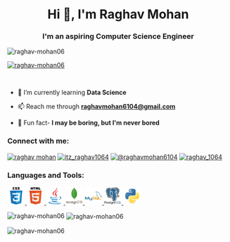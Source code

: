 <h1 align="center">Hi 👋, I'm Raghav Mohan</h1>
<h3 align="center">I'm an aspiring Computer Science Engineer</h3>

<p align="left"> <img src="https://komarev.com/ghpvc/?username=raghav-mohan06&label=Profile%20views&color=0e75b6&style=flat" alt="raghav-mohan06" /> </p>

<p align="left"> <a href="https://github.com/ryo-ma/github-profile-trophy"><img src="https://github-profile-trophy.vercel.app/?username=raghav-mohan06" alt="raghav-mohan06" /></a> </p>

<p align="left"> <a href="https://twitter.com/" target="blank"><img src="https://img.shields.io/twitter/follow/?logo=twitter&style=for-the-badge" alt="" /></a> </p>

- 🌱 I’m currently learning **Data Science**

- 📫 Reach me through **raghavmohan6104@gmail.com**

- 🤑 Fun fact- **I may be boring, but I'm never bored**

<h3 align="left">Connect with me:</h3>
<p align="left">
<a href="https://stackoverflow.com/users/raghav mohan" target="blank"><img align="center" src="https://raw.githubusercontent.com/rahuldkjain/github-profile-readme-generator/master/src/images/icons/Social/stack-overflow.svg" alt="raghav mohan" height="30" width="40" /></a>
<a href="https://instagram.com/itz_raghav1064" target="blank"><img align="center" src="https://raw.githubusercontent.com/rahuldkjain/github-profile-readme-generator/master/src/images/icons/Social/instagram.svg" alt="itz_raghav1064" height="30" width="40" /></a>
<a href="https://www.hackerrank.com/@raghavmohan6104" target="blank"><img align="center" src="https://raw.githubusercontent.com/rahuldkjain/github-profile-readme-generator/master/src/images/icons/Social/hackerrank.svg" alt="@raghavmohan6104" height="30" width="40" /></a>
<a href="https://www.leetcode.com/raghav_1064" target="blank"><img align="center" src="https://raw.githubusercontent.com/rahuldkjain/github-profile-readme-generator/master/src/images/icons/Social/leet-code.svg" alt="raghav_1064" height="30" width="40" /></a>
</p>

<h3 align="left">Languages and Tools:</h3>
<p align="left"> <a href="https://www.w3schools.com/css/" target="_blank" rel="noreferrer"> <img src="https://raw.githubusercontent.com/devicons/devicon/master/icons/css3/css3-original-wordmark.svg" alt="css3" width="40" height="40"/> </a> <a href="https://www.w3.org/html/" target="_blank" rel="noreferrer"> <img src="https://raw.githubusercontent.com/devicons/devicon/master/icons/html5/html5-original-wordmark.svg" alt="html5" width="40" height="40"/> </a> <a href="https://www.java.com" target="_blank" rel="noreferrer"> <img src="https://raw.githubusercontent.com/devicons/devicon/master/icons/java/java-original.svg" alt="java" width="40" height="40"/> </a> <a href="https://www.mongodb.com/" target="_blank" rel="noreferrer"> <img src="https://raw.githubusercontent.com/devicons/devicon/master/icons/mongodb/mongodb-original-wordmark.svg" alt="mongodb" width="40" height="40"/> </a> <a href="https://www.mysql.com/" target="_blank" rel="noreferrer"> <img src="https://raw.githubusercontent.com/devicons/devicon/master/icons/mysql/mysql-original-wordmark.svg" alt="mysql" width="40" height="40"/> </a> <a href="https://www.postgresql.org" target="_blank" rel="noreferrer"> <img src="https://raw.githubusercontent.com/devicons/devicon/master/icons/postgresql/postgresql-original-wordmark.svg" alt="postgresql" width="40" height="40"/> </a> <a href="https://www.python.org" target="_blank" rel="noreferrer"> <img src="https://raw.githubusercontent.com/devicons/devicon/master/icons/python/python-original.svg" alt="python" width="40" height="40"/> </a> </p>

<p><img align="left" src="https://github-readme-stats.vercel.app/api/top-langs?username=raghav-mohan06&show_icons=true&locale=en&layout=compact" alt="raghav-mohan06" /></p>

<p>&nbsp;<img align="center" src="https://github-readme-stats.vercel.app/api?username=raghav-mohan06&show_icons=true&locale=en" alt="raghav-mohan06" /></p>

<p><img align="center" src="https://github-readme-streak-stats.herokuapp.com/?user=raghav-mohan06&" alt="raghav-mohan06" /></p>
